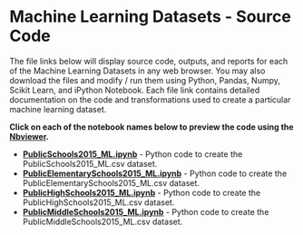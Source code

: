 # Machine Learning Datasets - Source Code
The file links below will display source code, outputs, and reports for each of the Machine Learning Datasets in any web browser.  You may also download the files and modify / run them using Python, Pandas, Numpy, Scikit Learn, and iPython Notebook.  Each file link contains detailed documentation on the code and transformations used to create a particular machine learning dataset.     

**Click on each of the notebook names below to preview the code using the [Nbviewer](nbviewer.jupyter.org).**

* [**PublicSchools2015_ML.ipynb**](http://nbviewer.jupyter.org/github/jakemdrew/EducationDataNC/blob/master/2015/Machine%20Learning%20Datasets/Source%20Code/PublicSchools2015_ML.ipynb) - Python code to create the PublicSchools2015_ML.csv dataset. 
* [**PublicElementarySchools2015_ML.ipynb**](http://nbviewer.jupyter.org/github/jakemdrew/EducationDataNC/blob/master/2015/Machine%20Learning%20Datasets/Source%20Code/PublicElementarySchools2015_ML.ipynb) - Python code to create the PublicElementarySchools2015_ML.csv dataset.  
* [**PublicHighSchools2015_ML.ipynb**](http://nbviewer.jupyter.org/github/jakemdrew/EducationDataNC/blob/master/2015/Machine%20Learning%20Datasets/Source%20Code/PublicHighSchools2015_ML.ipynb) - Python code to create the PublicHighSchools2015_ML.csv dataset. 
* [**PublicMiddleSchools2015_ML.ipynb**](http://nbviewer.jupyter.org/github/jakemdrew/EducationDataNC/blob/master/2015/Machine%20Learning%20Datasets/Source%20Code/PublicMiddleSchools2015_ML.ipynb) - Python code to create the PublicMiddleSchools2015_ML.csv dataset.
